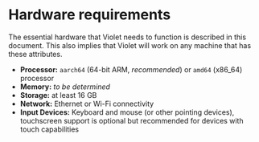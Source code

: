 # Hardware requirements

The essential hardware that Violet needs to function is described in this document. This
also implies that Violet will work on any machine that has these attributes.

- **Processor:** `aarch64` (64-bit ARM, *recommended*) or `amd64` (x86_64) processor
- **Memory:** *to be determined*
- **Storage:** at least 16 GB
- **Network:** Ethernet or Wi-Fi connectivity
- **Input Devices:** Keyboard and mouse (or other pointing devices), touchscreen support is optional but recommended for devices with touch capabilities
